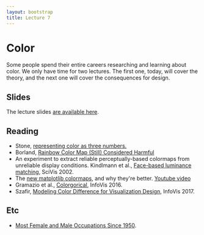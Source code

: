 ```yaml
---
layout: bootstrap
title: Lecture 7
---
```


# Color

Some people spend their entire careers researching and learning about
color. We only have time for two lectures. The first one, today, will
cover the theory, and the next one will cover the consequences for
design.

## Slides

The lecture slides
[are available here](slides/color-csc544-fal17.pdf).

## Reading

- Stone, [representing color as three numbers.](http://www.stonesc.com/pubs/Stone%20CGA%2007-2005.pdf)
- Borland, [Rainbow Color Map (Still) Considered Harmful](https://data3.mprog.nl/course/15%20Readings/40%20Reading%204/Borland_Rainbow_Color_Map.pdf)
- An experiment to extract reliable perceptually-based colormaps from unreliable display conditions. Kindlmann et al., [Face-based luminance matching](http://www.cs.utah.edu/~gk/papers/vis02/FaceLumin.pdf), SciVis 2002.
- The [new matplotlib colormaps](http://bids.github.io/colormap/), and why they're better. [Youtube video](https://www.youtube.com/watch?v=xAoljeRJ3lU)
- Gramazio et al., [Colorgorical](http://vrl.cs.brown.edu/color/pdf/colorgorical.pdf?v=5dd92af6d1e6c5584236275adc769e82), InfoVis 2016.
- Szafir, [Modeling Color Difference for Visualization Design](http://cmci.colorado.edu/visualab/papers/colordiff_vis2017.pdf), InfoVis 2017.

## Etc

- [Most Female and Male Occupations Since 1950](https://flowingdata.com/2017/09/11/most-female-and-male-occupations-since-1950/).
